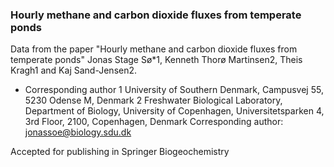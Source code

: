 ### Hourly methane and carbon dioxide fluxes from temperate ponds
Data from the paper "Hourly methane and carbon dioxide fluxes from temperate ponds"
Jonas Stage Sø*1, Kenneth Thorø Martinsen2, Theis Kragh1 and Kaj Sand-Jensen2.

* Corresponding author
1 University of Southern Denmark, Campusvej 55, 5230 Odense M, Denmark
2 Freshwater Biological Laboratory, Department of Biology, University of Copenhagen, Universitetsparken 4, 3rd Floor, 2100, Copenhagen, Denmark
Corresponding author: jonassoe@biology.sdu.dk



Accepted for publishing in Springer Biogeochemistry
